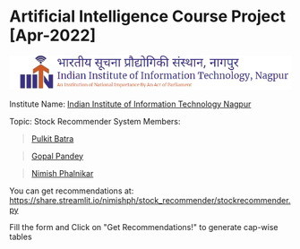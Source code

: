 # **Artificial Intelligence Course Project [Apr-2022]**

![IIITN Logo](logo.png)

Institute Name: [Indian Institute of Information 
Technology Nagpur](https://iiitn.ac.in)

Topic: Stock Recommender System
Members:

> [Pulkit Batra](https://github.com/pulkitb1)

> [Gopal Pandey](https://github.com/Ahamasmi)

> [Nimish Phalnikar](https://github.com/nimishph)

You can get recommendations at:
https://share.streamlit.io/nimishph/stock_recommender/stockrecommender.py

Fill the form and Click on "Get Recommendations!" to generate cap-wise tables